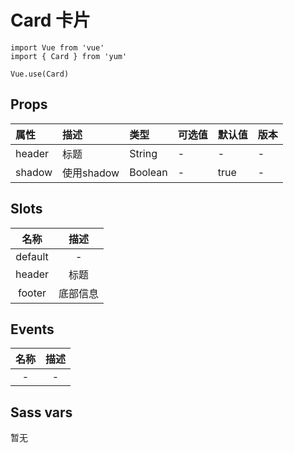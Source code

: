# Card 卡片

```JS
import Vue from 'vue'
import { Card } from 'yum'

Vue.use(Card)
```

## Props

| 属性 | 描述 | 类型 | 可选值 | 默认值 | 版本 |
| :- | :- | :- | :- | :- | :- |
| header | 标题 | String | - | - | - |
| shadow | 使用shadow | Boolean | - | true | - |


## Slots

| 名称 | 描述 |
| :-: | :-: |
| default | - |
| header | 标题 |
| footer | 底部信息 |

## Events

| 名称 | 描述 |
| :-: | :-: |
| - | - |


## Sass vars

暂无